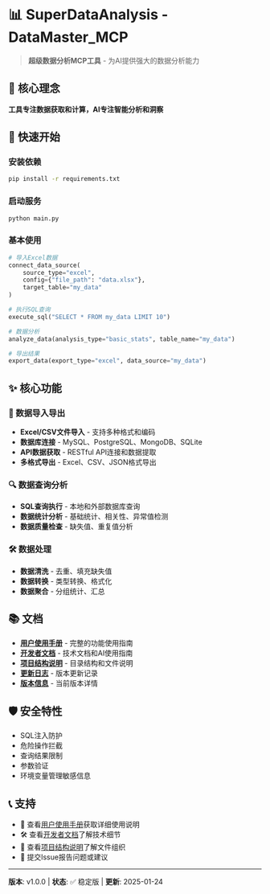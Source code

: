 # 📊 SuperDataAnalysis - DataMaster_MCP

> **超级数据分析MCP工具** - 为AI提供强大的数据分析能力

## 🎯 核心理念

**工具专注数据获取和计算，AI专注智能分析和洞察**

## 🚀 快速开始

### 安装依赖

```bash
pip install -r requirements.txt
```

### 启动服务

```bash
python main.py
```

### 基本使用

```python
# 导入Excel数据
connect_data_source(
    source_type="excel",
    config={"file_path": "data.xlsx"},
    target_table="my_data"
)

# 执行SQL查询
execute_sql("SELECT * FROM my_data LIMIT 10")

# 数据分析
analyze_data(analysis_type="basic_stats", table_name="my_data")

# 导出结果
export_data(export_type="excel", data_source="my_data")
```

## ✨ 核心功能

### 📁 数据导入导出
- **Excel/CSV文件导入** - 支持多种格式和编码
- **数据库连接** - MySQL、PostgreSQL、MongoDB、SQLite
- **API数据获取** - RESTful API连接和数据提取
- **多格式导出** - Excel、CSV、JSON格式导出

### 🔍 数据查询分析
- **SQL查询执行** - 本地和外部数据库查询
- **数据统计分析** - 基础统计、相关性、异常值检测
- **数据质量检查** - 缺失值、重复值分析

### 🛠️ 数据处理
- **数据清洗** - 去重、填充缺失值
- **数据转换** - 类型转换、格式化
- **数据聚合** - 分组统计、汇总

## 📚 文档

- **[用户使用手册](用户使用手册.md)** - 完整的功能使用指南
- **[开发者文档](开发者文档.md)** - 技术文档和AI使用指南
- **[项目结构说明](项目结构说明.md)** - 目录结构和文件说明
- **[更新日志](CHANGELOG.md)** - 版本更新记录
- **[版本信息](VERSION.md)** - 当前版本详情

## 🛡️ 安全特性

- SQL注入防护
- 危险操作拦截
- 查询结果限制
- 参数验证
- 环境变量管理敏感信息

## 📞 支持

- 📖 查看[用户使用手册](用户使用手册.md)获取详细使用说明
- 🛠️ 查看[开发者文档](开发者文档.md)了解技术细节
- 📁 查看[项目结构说明](项目结构说明.md)了解文件组织
- 🐛 提交Issue报告问题或建议

---

**版本**: v1.0.0 | **状态**: ✅ 稳定版 | **更新**: 2025-01-24
